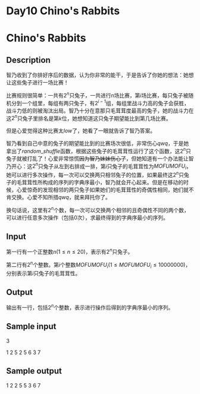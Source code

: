 # Day10 Chino's Rabbits

# Chino's Rabbits
## Description

智乃收到了你排好序后的数据，认为你非常的能干，于是告诉了你她的想法：她想让这些兔子进行一场比赛！

比赛规则很简单：一共有$2^n$只兔子，一共进行$n$场比赛，第$i$场比赛，每只兔子被随机分到一个组里，每组有两只兔子，有$2^{i-1}$组，每组里战斗力高的兔子会获胜，战斗力低的则被淘汰出局。智乃十分在意那只毛茸茸度最高的兔子，她的战斗力在这$2^n$只兔子里排名是第$k$位，她想知道这只兔子期望能比到第几场比赛。

但是心爱觉得这种比赛太$low$了，她看了一眼就告诉了智乃答案。

智乃看到自己中意的兔子的期望能比到的比赛场次很低，非常伤心$qwq$，于是她拿出了$random\_shuffle$函数，根据这些兔子的毛茸茸性运行了这个函数，这$2^n$只兔子就被打乱了！心爱非常惊慌~~因为智乃妹妹伤心了~~，但她知道有一个办法能让智乃开心：这$2^n$只兔子从左到右排成一排，第$i$只兔子的毛茸茸性为$MOFUMOFU _ i$，她可以进行多次操作，每一次可以交换两只相邻兔子的位置，如果最终这$2^n$只兔子的毛茸茸性所构成的序列的字典序最小，智乃就会开心起来。但是在移动的时候，心爱惊奇的发现相邻的两只兔子如果她们的毛茸茸性的奇偶性相同，她们就不肯交换。心爱不知所措$qwq$，就来拜托你了。

换句话说，这里有$2^n$个数，每一次可以交换两个相邻的且奇偶性不同的两个数，可以进行任意多次操作（包括0次），求最终得到的字典序最小的序列。

## Input

第一行有一个正整数$n(1\leq n \leq 20)$，表示有$2^n$只兔子。

第二行有$2^n$个整数。第$i$个整数$MOFUMOFU _ i(1\leq MOFUMOFU _ i \leq 10000000)$，分别表示第$i$只兔子的毛茸茸性。

## Output

输出有一行，包括$2^n$个整数，表示进行操作后得到的字典序最小的序列。

## Sample input

3

1 2 5 2 5 6 3 7

## Sample output

1 2 2 5 5 3 6 7